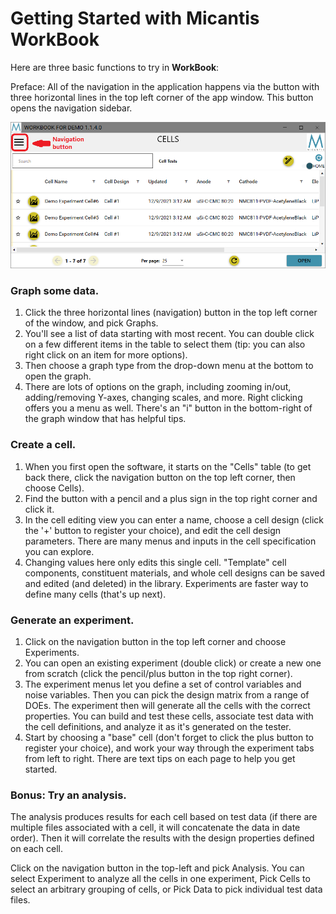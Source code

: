 # Getting Started with Micantis WorkBook

Here are three basic functions to try in **WorkBook**:

Preface: All of the navigation in the application happens via the button with three horizontal lines in the top left corner of the app window. This button opens the navigation sidebar.

![WorkBook's navigation button](/images/workbook_home.png)

### Graph some data. 
1. Click the three horizontal lines (navigation) button in the top left corner of the window, and pick Graphs.
2. You'll see a list of data starting with most recent. You can double click on a few different items in the table to select them (tip: you can also right click on an item for more options).
3. Then choose a graph type from the drop-down menu at the bottom to open the graph. 
4. There are lots of options on the graph, including zooming in/out, adding/removing Y-axes, changing scales, and more. Right clicking offers you a menu as well. There's an "i" button in the bottom-right of the graph window that has helpful tips.

### Create a cell. 
1. When you first open the software, it starts on the "Cells" table (to get back there, click the navigation button on the top left corner, then choose Cells). 
2. Find the button with a pencil and a plus sign in the top right corner and click it.
3. In the cell editing view you can enter a name, choose a cell design (click the '+' button to register your choice), and edit the cell design parameters. There are many menus and inputs in the cell specification you can explore.
4. Changing values here only edits this single cell. "Template" cell components, constituent materials, and whole cell designs can be saved and edited (and deleted) in the library. Experiments are faster way to define many cells (that's up next).

### Generate an experiment. 
1. Click on the navigation button in the top left corner and choose Experiments. 
2. You can open an existing experiment (double click) or create a new one from scratch (click the pencil/plus button in the top right corner).
3. The experiment menus let you define a set of control variables and noise variables. Then you can pick the design matrix from a range of DOEs. The experiment then will generate all the cells with the correct properties. You can build and test these cells, associate test data with the cell definitions, and analyze it as it's generated on the tester.
4. Start by choosing a "base" cell (don't forget to click the plus button to register your choice), and work your way through the experiment tabs from left to right. There are text tips on each page to help you get started.


### Bonus: Try an analysis.
The analysis produces results for each cell based on test data (if there are multiple files associated with a cell, it will concatenate the data in date order). Then it will correlate the results with the design properties defined on each cell. 

Click on the navigation button in the top-left and pick Analysis. You can select Experiment to analyze all the cells in one experiment, Pick Cells to select an arbitrary grouping of cells, or Pick Data to pick individual test data files.